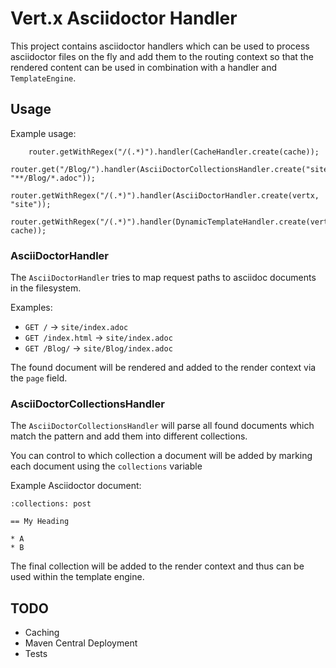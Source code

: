# Vert.x Asciidoctor Handler

This project contains asciidoctor handlers which can be used to process asciidoctor files on the fly and add them to the routing context so that the rendered content can be used in combination with a handler and `TemplateEngine`.

## Usage

Example usage:

```
	router.getWithRegex("/(.*)").handler(CacheHandler.create(cache));
	router.get("/Blog/").handler(AsciiDoctorCollectionsHandler.create("site", "**/Blog/*.adoc"));
	router.getWithRegex("/(.*)").handler(AsciiDoctorHandler.create(vertx, "site"));
	router.getWithRegex("/(.*)").handler(DynamicTemplateHandler.create(vertx, cache));
```

### AsciiDoctorHandler

The `AsciiDoctorHandler` tries to map request paths to asciidoc documents in the filesystem.

Examples:

* `GET /`  -> `site/index.adoc`
* `GET /index.html`  -> `site/index.adoc`
* `GET /Blog/`  -> `site/Blog/index.adoc`

The found document will be rendered and added to the render context via the `page` field.

### AsciiDoctorCollectionsHandler

The `AsciiDoctorCollectionsHandler` will parse all found documents which match the pattern and add them into different collections.

You can control to which collection a document will be added by marking each document using the `collections` variable

Example Asciidoctor document:
```
:collections: post

== My Heading

* A
* B
```

The final collection will be added to the render context and thus can be used within the template engine.

## TODO

* Caching
* Maven Central Deployment
* Tests